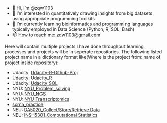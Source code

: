 - 👋 Hi, I’m @zqw1103
- 👀 I’m interested in quantitatively drawing insights from big datasets using appropriate programming toolkits
- 🌱 I’m currently learning bioinformatics and programming languages typically employed in Data Science (Python, R, SQL, Bash)
- 📫 How to reach me: zqw1103@gmail.com

Here will contain multiple projects I have done throughput learning processes and projects will be in seperate repositories.
The following listed project name in a dictionary format like(Where is the project from: name of project inside repository):
- Udacity: [Udacity-R-Github-Proj](https://github.com/zqw1103/Udacity-R-Github-Proj)
- Udacity: [Udacity_R](https://github.com/zqw1103/Udacity_R)
- Udacity: [Udacity_SQL](https://github.com/zqw1103/Udacity_SQL)
- NYU: [NYU_Problem_solving](https://github.com/zqw1103/NYU_Problem_solving)
- NYU: [NYU_NGS](https://github.com/zqw1103/NYU_NGS)
- NYU: [NYU_Transcriptomics](https://github.com/zqw1103/NYU_Transcriptomics)
- [scrna_practice](https://github.com/zqw1103/scrna_practice)
- NEU: [DA5020_Collect/Store/Retrieve Data](https://github.com/zqw1103/DA5020)
- NEU: [INSH5301_Computational Statistics](https://github.com/zqw1103/INSH5301)
